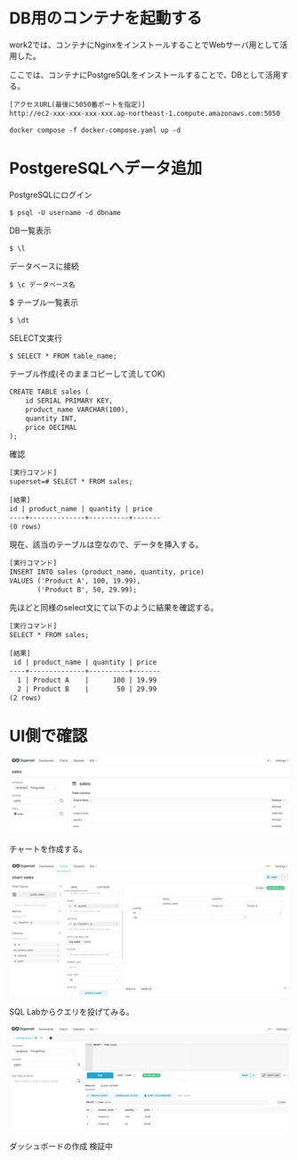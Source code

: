 # DB用のコンテナを起動する
work2では、コンテナにNginxをインストールすることでWebサーバ用として活用した。

ここでは、コンテナにPostgreSQLをインストールすることで、DBとして活用する。


```
[アクセスURL(最後に5050番ポートを指定)]
http://ec2-xxx-xxx-xxx-xxx.ap-northeast-1.compute.amazonaws.com:5050
```

```
docker compose -f docker-compose.yaml up -d
```


# PostgereSQLへデータ追加

PostgreSQLにログイン
```
$ psql -U username -d dbname
```
 DB一覧表示
```
$ \l
```
データベースに接続
```
$ \c データベース名
```
$ テーブル一覧表示
```
$ \dt
```
SELECT文実行
```
$ SELECT * FROM table_name;
```

テーブル作成(そのままコピーして流してOK)
```
CREATE TABLE sales (
    id SERIAL PRIMARY KEY,
    product_name VARCHAR(100),
    quantity INT,
    price DECIMAL
);
```

確認
```
[実行コマンド]
superset=# SELECT * FROM sales;

[結果]
id | product_name | quantity | price 
----+--------------+----------+-------
(0 rows)
```
現在、該当のテーブルは空なので、データを挿入する。

```
[実行コマンド]
INSERT INTO sales (product_name, quantity, price) 
VALUES ('Product A', 100, 19.99),
       ('Product B', 50, 29.99);

```

先ほどと同様のselect文にて以下のように結果を確認する。


```
[実行コマンド]
SELECT * FROM sales;

[結果]
 id | product_name | quantity | price 
----+--------------+----------+-------
  1 | Product A    |      100 | 19.99
  2 | Product B    |       50 | 29.99
(2 rows)

```

# UI側で確認

![UI](./img/img1.png)

チャートを作成する。

![chart](./img/chart1.png)

SQL Labからクエリを投げてみる。

![SQL Lab](./img/sql-lab1.png)

ダッシュボードの作成
検証中